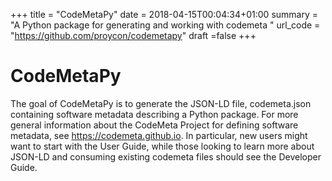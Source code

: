 +++
title = "CodeMetaPy"
date = 2018-04-15T00:04:34+01:00
summary = "A Python package for generating and working with codemeta "
url_code = "https://github.com/proycon/codemetapy"
draft =false
+++

# CodeMetaPy

The goal of CodeMetaPy is to generate the JSON-LD file, codemeta.json containing software metadata describing a Python package. For more general information about the CodeMeta Project for defining software metadata, see https://codemeta.github.io. In particular, new users might want to start with the User Guide, while those looking to learn more about JSON-LD and consuming existing codemeta files should see the Developer Guide.

